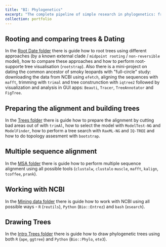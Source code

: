 ```yaml
---
title: "BI: Phylogenetics"
excerpt: "The complete pipeline of simple research in phylogenetics: from working with NCBI (and other databases) to building trees, evaluating them, and getting some worthwhile results<br/><img src='images/500x300/phylo500x300.png'>"
collection: portfolio
---
```


## Rooting and comparing trees & Dating

In the [Root Date folder](https://github.com/iliapopov17/BI-Phylogenetics/tree/main/5%20-%20Root%20Date) there is guide how to root trees using different approaches (by a known external clade / `midpoint rooting` / `non-reversible` model), how to compare these approaches and how to perform root-supporte tree visualisation (`rootstrap`). Also there is a mini-project on dating the common ancestor of smoky leopards with "full-circle" study: downloading the data from NCBI using `efetch`, aligning the sequences with `mafft`, trimming with `trimal` and tree construnction with `iqtree2` followed by visualization and analysis in GUI apps: `Beauti`, `Tracer`, `TreeAnnotator` and `FigTree`.

## Preparing the alignment and building trees

In the [Trees folder](https://github.com/iliapopov17/BI-Phylogenetics/tree/main/4%20-%20Trees) there is guide how to prepare the alignment by cutting bad areas out of with `trimAl`, how to select the model with `ModelTest-NG` and `ModelFinder`, how to perform a tree search with `RaxML-NG` and `IQ-TREE` and how to do topology assesment with `bootstrap`.

## Multiple sequence alignment

In the [MSA folder](https://github.com/iliapopov17/BI-Phylogenetics/tree/main/3%20-%20MSA) there is guide how to perform multiple sequence alignment using all possible tools (`clustalw`, `clustalo` `muscle`, `mafft`, `kalign`, `tcoffee`, `prank`).

## Working with NCBI

In the [Mining data folder](https://github.com/iliapopov17/BI-Phylogenetics/tree/main/2%20-%20Mining%20Data) there is guide how to work with NCBI using all possible ways - `R` (`reutils`), `Python` (`Bio::Entrez`) and `bash` (`esearch`).

## Drawing Trees

In the [Intro Trees folder](https://github.com/iliapopov17/BI-Phylogenetics/tree/main/1%20-%20Intro%20Trees) there is guide how to draw phylogenetic trees using both `R` (`ape`, `ggtree`) and `Python` (`Bio::Phylo`, `ete3`).
